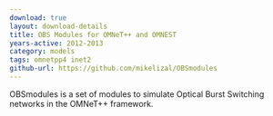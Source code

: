 ```yaml
---
download: true
layout: download-details
title: OBS Modules for OMNeT++ and OMNEST
years-active: 2012-2013
category: models
tags: omnetpp4 inet2
github-url: https://github.com/mikelizal/OBSmodules
---
```


OBSmodules is a set of modules to simulate Optical Burst Switching networks in the OMNeT++ framework.
